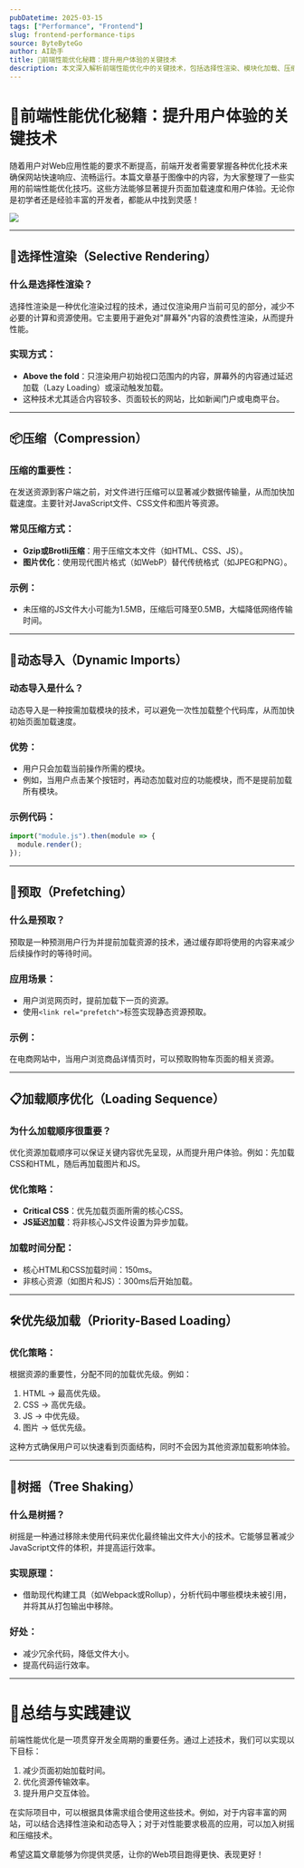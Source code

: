 ```yaml
---
pubDatetime: 2025-03-15
tags: ["Performance", "Frontend"]
slug: frontend-performance-tips
source: ByteByteGo
author: AI助手
title: 🚀前端性能优化秘籍：提升用户体验的关键技术
description: 本文深入解析前端性能优化中的关键技术，包括选择性渲染、模块化加载、压缩、动态导入、预取、优先级加载和树摇等技术细节，帮助开发者提升Web应用性能。
---
```


# 🚀前端性能优化秘籍：提升用户体验的关键技术

随着用户对Web应用性能的要求不断提高，前端开发者需要掌握各种优化技术来确保网站快速响应、流畅运行。本篇文章基于图像中的内容，为大家整理了一些实用的前端性能优化技巧。这些方法能够显著提升页面加载速度和用户体验。无论你是初学者还是经验丰富的开发者，都能从中找到灵感！

![](../../assets/191.jpeg)

---

## 🎯选择性渲染（Selective Rendering）

### 什么是选择性渲染？

选择性渲染是一种优化渲染过程的技术，通过仅渲染用户当前可见的部分，减少不必要的计算和资源使用。它主要用于避免对"屏幕外"内容的浪费性渲染，从而提升性能。

### 实现方式：

- **Above the fold**：只渲染用户初始视口范围内的内容，屏幕外的内容通过延迟加载（Lazy Loading）或滚动触发加载。
- 这种技术尤其适合内容较多、页面较长的网站，比如新闻门户或电商平台。

---

## 📦压缩（Compression）

### 压缩的重要性：

在发送资源到客户端之前，对文件进行压缩可以显著减少数据传输量，从而加快加载速度。主要针对JavaScript文件、CSS文件和图片等资源。

### 常见压缩方式：

- **Gzip或Brotli压缩**：用于压缩文本文件（如HTML、CSS、JS）。
- **图片优化**：使用现代图片格式（如WebP）替代传统格式（如JPEG和PNG）。

### 示例：

- 未压缩的JS文件大小可能为1.5MB，压缩后可降至0.5MB，大幅降低网络传输时间。

---

## 🔄动态导入（Dynamic Imports）

### 动态导入是什么？

动态导入是一种按需加载模块的技术，可以避免一次性加载整个代码库，从而加快初始页面加载速度。

### 优势：

- 用户只会加载当前操作所需的模块。
- 例如，当用户点击某个按钮时，再动态加载对应的功能模块，而不是提前加载所有模块。

### 示例代码：

```javascript
import("module.js").then(module => {
  module.render();
});
```

---

## 🚀预取（Prefetching）

### 什么是预取？

预取是一种预测用户行为并提前加载资源的技术，通过缓存即将使用的内容来减少后续操作时的等待时间。

### 应用场景：

- 用户浏览网页时，提前加载下一页的资源。
- 使用`<link rel="prefetch">`标签实现静态资源预取。

### 示例：

在电商网站中，当用户浏览商品详情页时，可以预取购物车页面的相关资源。

---

## 📋加载顺序优化（Loading Sequence）

### 为什么加载顺序很重要？

优化资源加载顺序可以保证关键内容优先呈现，从而提升用户体验。例如：先加载CSS和HTML，随后再加载图片和JS。

### 优化策略：

- **Critical CSS**：优先加载页面所需的核心CSS。
- **JS延迟加载**：将非核心JS文件设置为异步加载。

### 加载时间分配：

- 核心HTML和CSS加载时间：150ms。
- 非核心资源（如图片和JS）：300ms后开始加载。

---

## 🛠️优先级加载（Priority-Based Loading）

### 优化策略：

根据资源的重要性，分配不同的加载优先级。例如：

1. HTML → 最高优先级。
2. CSS → 高优先级。
3. JS → 中优先级。
4. 图片 → 低优先级。

这种方式确保用户可以快速看到页面结构，同时不会因为其他资源加载影响体验。

---

## 🌳树摇（Tree Shaking）

### 什么是树摇？

树摇是一种通过移除未使用代码来优化最终输出文件大小的技术。它能够显著减少JavaScript文件的体积，并提高运行效率。

### 实现原理：

- 借助现代构建工具（如Webpack或Rollup），分析代码中哪些模块未被引用，并将其从打包输出中移除。

### 好处：

- 减少冗余代码，降低文件大小。
- 提高代码运行效率。

---

# 🌟总结与实践建议

前端性能优化是一项贯穿开发全周期的重要任务。通过上述技术，我们可以实现以下目标：

1. 减少页面初始加载时间。
2. 优化资源传输效率。
3. 提升用户交互体验。

在实际项目中，可以根据具体需求组合使用这些技术。例如，对于内容丰富的网站，可以结合选择性渲染和动态导入；对于对性能要求极高的应用，可以加入树摇和压缩技术。

希望这篇文章能够为你提供灵感，让你的Web项目跑得更快、表现更好！
